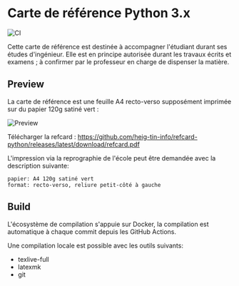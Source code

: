 # Carte de référence Python 3.x

![CI](https://github.com/heig-tin-info/refcard-python/actions/workflows/ci.yml/badge.svg?branch=master)

Cette carte de référence est destinée à accompagner l'étudiant durant ses études d'ingénieur. Elle est en principe autorisée durant les travaux écrits et examens ; à confirmer par le professeur en charge de dispenser la matière.

## Preview

La carte de référence est une feuille A4 recto-verso supposément imprimée sur du papier 120g satiné vert :

![Preview](https://github.com/heig-tin-info/refcard-python/releases/latest/download/preview.png)

Télécharger la refcard :
https://github.com/heig-tin-info/refcard-python/releases/latest/download/refcard.pdf

L'impression via la reprographie de l'école peut être demandée avec la description suivante:

```
papier: A4 120g satiné vert
format: recto-verso, reliure petit-côté à gauche
```

## Build

L'écosystème de compilation s'appuie sur Docker, la compilation est automatique à chaque commit depuis les GitHub Actions.

Une compilation locale est possible avec les outils suivants:

- texlive-full
- latexmk
- git
